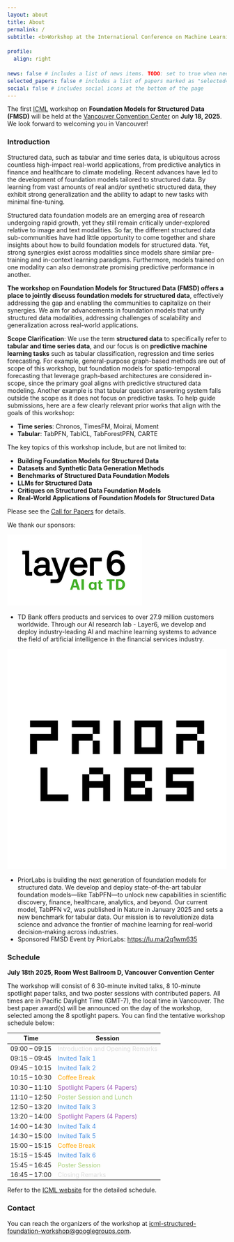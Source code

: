 ```yaml
---
layout: about
title: About
permalink: /
subtitle: <b>Workshop at the International Conference on Machine Learning (ICML) 2025</b>

profile:
  align: right

news: false # includes a list of news items. TODO: set to true when needed
selected_papers: false # includes a list of papers marked as "selected={true}"
social: false # includes social icons at the bottom of the page
---
```


The first [ICML](https://icml.cc/) workshop on **Foundation Models for Structured Data (FMSD)** will be held at the [Vancouver Convention Center](https://www.vancouverconventioncentre.com/) on **July 18, 2025**.
We look forward to welcoming you in Vancouver! 

### Introduction

Structured data, such as tabular and time series data, is ubiquitous across countless high-impact real-world applications, from predictive analytics in finance and healthcare to climate modeling. Recent advances have led to the development of foundation models tailored to structured data. By learning from vast amounts of real and/or synthetic structured data, they exhibit strong generalization and the ability to adapt to new tasks with minimal fine-tuning.

Structured data foundation models are an emerging area of research undergoing rapid growth, yet they still remain critically under-explored relative to image and text modalities. So far, the different structured data sub-communities have had little opportunity to come together and share insights about how to build foundation models for structured data. Yet, strong synergies exist across modalities since models share similar pre-training and in-context learning paradigms. Furthermore, models trained on one modality can also demonstrate promising predictive performance in another.

**The workshop on Foundation Models for Structured Data (FMSD) offers a place to jointly discuss foundation models for structured data**, effectively addressing the gap and enabling the communities to capitalize on their synergies. We aim for advancements in foundation models that unify structured data modalities, addressing challenges of scalability and generalization across real-world applications. 

**Scope Clarification**: We use the term **structured data** to specifically refer to **tabular and time series data**, and our focus is on **predictive machine learning tasks** such as tabular classification, regression and time series forecasting. For example, general-purpose graph-based methods are out of scope of this workshop, but foundation models for spatio-temporal forecasting that leverage graph-based architectures are considered in-scope, since the primary goal aligns with predictive structured data modeling. Another example is that tabular question answering system falls outside the scope as it does not focus on predictive tasks. To help guide submissions, here are a few clearly relevant prior works that align with the goals of this workshop: 
- **Time series**: Chronos, TimesFM, Moirai, Moment
- **Tabular**: TabPFN, TabICL, TabForestPFN, CARTE

The key topics of this workshop include, but are not limited to:
- **Building Foundation Models for Structured Data**
- **Datasets and Synthetic Data Generation Methods**
- **Benchmarks of Structured Data Foundation Models**
- **LLMs for Structured Data**
- **Critiques on Structured Data Foundation Models**
- **Real-World Applications of Foundation Models for Structured Data**

Please see the [Call for Papers](/call-for-papers/) for details.

We thank our sponsors: 

![Layer6Logo](/assets/img/Layer6_Logo.png) 
* TD Bank offers products and services to over 27.9 million customers worldwide. Through our AI research lab - Layer6, we develop and deploy industry-leading AI and machine learning systems to advance the field of artificial intelligence in the financial services industry.

![PriorLabsLogo](/assets/img/prior_labs_logo.svg) 
* PriorLabs is building the next generation of foundation models for structured data. We develop and deploy state-of-the-art tabular foundation models—like TabPFN—to unlock new capabilities in scientific discovery, finance, healthcare, analytics, and beyond. Our current model, TabPFN v2, was published in Nature in January 2025 and sets a new benchmark for tabular data. Our mission is to revolutionize data science and advance the frontier of machine learning for real-world decision-making across industries. 
* Sponsored FMSD Event by PriorLabs: https://lu.ma/2q1wm635 


### Schedule

**July 18th 2025, Room West Ballroom D, Vancouver Convention Center**

The workshop will consist of 6 30-minute invited talks, 8 10-minute spotlight paper talks, and two poster sessions with contributed papers. All times are in Pacific Daylight Time (GMT-7), the local time in Vancouver. The best paper award(s) will be announced on the day of the workshop, selected among the 8 spotlight papers. You can find the tentative workshop schedule below:

| Time | Session |
|------|---------|
| 09:00 – 09:15 | <span style="color:#DDDDDD">Introduction and Opening Remarks</span> |
| 09:15 – 09:45 | <span style="color:#4A90E2">Invited Talk 1</span> |
| 09:45 – 10:15 | <span style="color:#4A90E2">Invited Talk 2</span> |
| 10:15 – 10:30 | <span style="color:orange">Coffee Break</span> |
| 10:30 – 11:10 | <span style="color:#9B59B6">Spotlight Papers (4 Papers)</span> |
| 11:10 – 12:50 | <span style="color:#A8CF79">Poster Session and Lunch</span> |
| 12:50 – 13:20 | <span style="color:#4A90E2">Invited Talk 3</span> |
| 13:20 – 14:00 | <span style="color:#9B59B6">Spotlight Papers (4 Papers)</span> |
| 14:00 – 14:30 | <span style="color:#4A90E2">Invited Talk 4</span> |
| 14:30 – 15:00 | <span style="color:#4A90E2">Invited Talk 5</span> |
| 15:00 – 15:15 | <span style="color:orange">Coffee Break</span> |
| 15:15 – 15:45 | <span style="color:#4A90E2">Invited Talk 6</span> |
| 15:45 – 16:45 | <span style="color:#A8CF79">Poster Session</span> |
| 16:45 – 17:00 | <span style="color:#DDDDDD">Closing Remarks</span> |

Refer to the [ICML website](https://icml.cc/) for the detailed schedule.

### Contact

You can reach the organizers of the workshop at <a href="mailto:icml-structured-foundation-workshop@googlegroups.com">icml-structured-foundation-workshop@googlegroups.com</a>.
